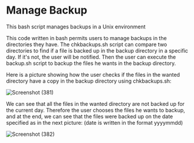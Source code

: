 # Manage Backup
This bash script manages backups in a Unix environment

This code written in bash permits users to manage backups in the directories they have. The chkbackups.sh script can compare two directories to find if a file is backed up in the backup directory in a specific day. If it's not, the user will be notified. Then the user can execute the backup.sh script to backup the files he wants in the backup directory.

Here is a picture showing how the user checks if the files in the wanted directory have a copy in the backup directory using chkbackups.sh:

![Screenshot (381)](https://user-images.githubusercontent.com/76274266/118408561-ca440a00-b68e-11eb-98ce-41e051020198.png)

We can see that all the files in the wanted directory are not backed up for the current day. Therefore the user chooses the files he wants to backup, and at the end, we can see that the files were backed up on the date specified as in the next picture: (date is written in the format yyyymmdd)

![Screenshot (382)](https://user-images.githubusercontent.com/76274266/118408868-2196aa00-b690-11eb-8aa7-1651c8abb864.png)
